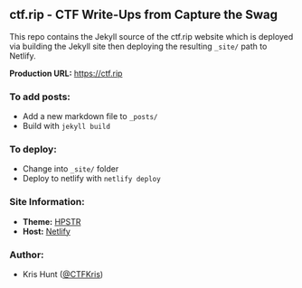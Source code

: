 ## ctf.rip - CTF Write-Ups from Capture the Swag

This repo contains the Jekyll source of the ctf.rip website which is deployed via building the Jekyll site then deploying the resulting `_site/` path to Netlify.

**Production URL:** https://ctf.rip

### To add posts:

 * Add a new markdown file to `_posts/`
 * Build with `jekyll build`

### To deploy:

 * Change into `_site/` folder
 * Deploy to netlify with `netlify deploy`

### Site Information:

 * **Theme:** [HPSTR](https://github.com/mmistakes/hpstr-jekyll-theme)
 * **Host:** [Netlify](https://www.netlify.com/)

### Author:
 * Kris Hunt ([@CTFKris](https://twitter.com/CTFKris))
